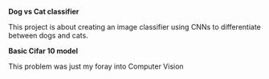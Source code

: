 **Dog vs Cat classifier**

This project is about creating an image classifier using CNNs to differentiate between dogs and cats.

**Basic Cifar 10 model**

This problem was just my foray into Computer Vision
